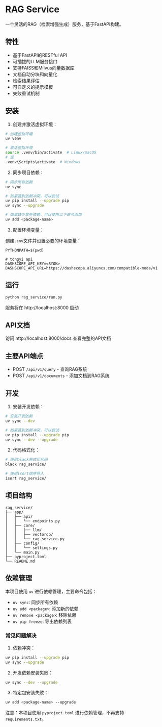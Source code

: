 # RAG Service

一个灵活的RAG（检索增强生成）服务，基于FastAPI构建。

## 特性

- 基于FastAPI的RESTful API
- 可插拔的LLM服务接口
- 支持FAISS和Milvus向量数据库
- 文档自动分块和向量化
- 检索结果评估
- 可自定义的提示模板
- 失败重试机制

## 安装

1. 创建并激活虚拟环境：

```bash
# 创建虚拟环境
uv venv

# 激活虚拟环境
source .venv/bin/activate  # Linux/macOS
# 或
.venv\Scripts\activate  # Windows
```

2. 同步项目依赖：

```bash
# 同步所有依赖
uv sync

# 如果遇到依赖冲突，可以尝试
uv pip install --upgrade pip
uv sync --upgrade

# 如果缺少某些依赖，可以使用以下命令添加
uv add <package-name>
```

3. 配置环境变量：

创建`.env`文件并设置必要的环境变量：

```env
PYTHONPATH=$(pwd)

# tongyi api
DASHSCOPE_API_KEY=<BYOK>
DASHSCOPE_API_URL=https://dashscope.aliyuncs.com/compatible-mode/v1
```

## 运行

```bash
python rag_service/run.py
```

服务将在 http://localhost:8000 启动

## API文档

访问 http://localhost:8000/docs 查看完整的API文档

## 主要API端点

- POST `/api/v1/query` - 查询RAG系统
- POST `/api/v1/documents` - 添加文档到RAG系统

## 开发

1. 安装开发依赖：

```bash
# 安装开发依赖
uv sync --dev

# 如果遇到依赖冲突，可以尝试
uv pip install --upgrade pip
uv sync --dev --upgrade
```

2. 代码格式化：

```bash
# 使用black格式化代码
black rag_service/

# 使用isort排序导入
isort rag_service/
```

## 项目结构

```
rag_service/
├── app/
│   ├── api/
│   │   └── endpoints.py
│   ├── core/
│   │   ├── llm/
│   │   ├── vectordb/
│   │   └── rag_service.py
│   ├── config/
│   │   └── settings.py
│   └── main.py
├── pyproject.toml
└── README.md
```

## 依赖管理

本项目使用 `uv` 进行依赖管理，主要命令包括：

- `uv sync`: 同步所有依赖
- `uv add <package>`: 添加新的依赖
- `uv remove <package>`: 移除依赖
- `uv pip freeze`: 导出依赖列表

### 常见问题解决

1. 依赖冲突：
```bash
uv pip install --upgrade pip
uv sync --upgrade
```

2. 开发依赖安装失败：
```bash
uv sync --dev --upgrade
```

3. 特定包安装失败：
```bash
uv add <package-name> --upgrade
```

注意：本项目使用 `pyproject.toml` 进行依赖管理，不再支持 `requirements.txt`。 